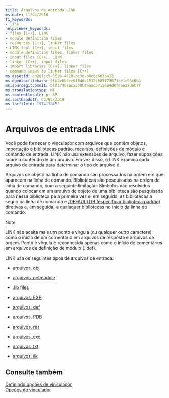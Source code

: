 ```yaml
---
title: Arquivos de entrada LINK
ms.date: 11/04/2016
f1_keywords:
- link
helpviewer_keywords:
- files [C++], LINK
- module definition files
- resources [C++], linker files
- LINK tool [C++], input files
- module definition files, linker files
- input files [C++], LINK
- linker [C++], input files
- import libraries [C++], linker files
- command input to linker files [C++]
ms.assetid: bb26fcc5-509a-4620-bc3e-b6c6e603a412
ms.openlocfilehash: 9fb2e6b8ee0f8ddc1512c605373671ae1c93c0b8
ms.sourcegitcommit: bff17488ac5538b8eaac57156a4d6f06b37d6b7f
ms.translationtype: MT
ms.contentlocale: pt-BR
ms.lasthandoff: 03/05/2019
ms.locfileid: "57413245"
---
```

# <a name="link-input-files"></a>Arquivos de entrada LINK

Você pode fornecer o vinculador com arquivos que contêm objetos, importação e bibliotecas padrão, recursos, definições de módulo e comando de entrada. LINK não usa extensões de arquivo, fazer suposições sobre o conteúdo de um arquivo. Em vez disso, o LINK examina cada arquivo de entrada para determinar o tipo de arquivo é.

Arquivos de objeto na linha de comando são processados na ordem em que aparecem na linha de comando. Bibliotecas são pesquisadas na ordem de linha de comando, com a seguinte limitação: Símbolos não resolvidos quando colocar em um arquivo de objeto de uma biblioteca são pesquisada para nessa biblioteca pela primeira vez e, em seguida, as bibliotecas a seguir na linha de comando e [/DEFAULTLIB (especificar biblioteca padrão)](../../build/reference/defaultlib-specify-default-library.md) diretivas e, em seguida, a quaisquer bibliotecas no início da linha de comando.

> [!NOTE]
>  LINK não aceita mais um ponto e vírgula (ou qualquer outro caractere) como o início de um comentário em arquivos de resposta e arquivos de ordem. Ponto e vírgula é reconhecida apenas como o início de comentários em arquivos de definição de módulo (. def).

LINK usa os seguintes tipos de arquivos de entrada:

- [arquivos. obj](../../build/reference/dot-obj-files-as-linker-input.md)

- [arquivos. netmodule](../../build/reference/netmodule-files-as-linker-input.md)

- [.lib files](../../build/reference/dot-lib-files-as-linker-input.md)

- [arquivos. EXP](../../build/reference/dot-exp-files-as-linker-input.md)

- [arquivos. def](../../build/reference/dot-def-files-as-linker-input.md)

- [arquivos. PDB](../../build/reference/dot-pdb-files-as-linker-input.md)

- [arquivos. res](../../build/reference/dot-res-files-as-linker-input.md)

- [arquivos .exe](../../build/reference/dot-exe-files-as-linker-input.md)

- [arquivos. txt](../../build/reference/dot-txt-files-as-linker-input.md)

- [arquivos. ilk](../../build/reference/dot-ilk-files-as-linker-input.md)

## <a name="see-also"></a>Consulte também

[Definindo opções de vinculador](../../build/reference/setting-linker-options.md)<br/>
[Opções do vinculador](../../build/reference/linker-options.md)
